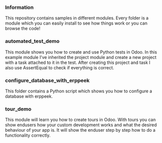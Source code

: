 <h3>Information</h3>
This repository contains samples in different modules.  
Every folder is a module which you can easily install to see how things work or you can browse the code!

<h3>automated_test_demo</h3>
This module shows you how to create and use Python tests in Odoo.
In this example module I've inherited the project module and create a new project with a task attached to it in the test. After creating this project and task I also use AssertEqual to check if everything is correct.

<h3>configure_database_with_erppeek</h3>
This folder contains a Python script which shows you how to configure a database with erppeek.

<h3>tour_demo</h3>
This module will learn you how to create tours in Odoo.
With tours you can show endusers how your custom development works and what the desired behaviour of your app is. It will show the enduser step by step how to do a functionality correctly.